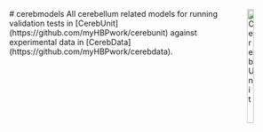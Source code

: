 <div><img src="https://raw.githubusercontent.com/myHBPwork/cerebmodels/master/resources/images/cerebunit.png" alt="CerebUnit" height="23%" width="15%" align="right"></div>
# cerebmodels
All cerebellum related models for running validation tests in [CerebUnit](https://github.com/myHBPwork/cerebunit) against experimental data in [CerebData](https://github.com/myHBPwork/cerebdata).

